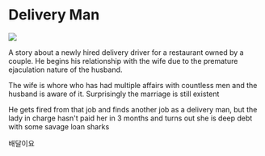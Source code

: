 # Delivery Man

![](https://manhwasmut.com/uploads/thumbs/1-1-193x278.jpg)

A story about a newly hired delivery driver for a restaurant owned by a couple. He begins his relationship with the wife due to the premature ejaculation nature of the husband.

The wife is whore who has had multiple affairs with countless men and the husband is aware of it. Surprisingly the marriage is still existent

He gets fired from that job and finds another job as a delivery man, but the lady in charge hasn't paid her in 3 months and turns out she is deep debt with some savage loan sharks

<!-- Prince Kaizen Namwali -->

배달이요
